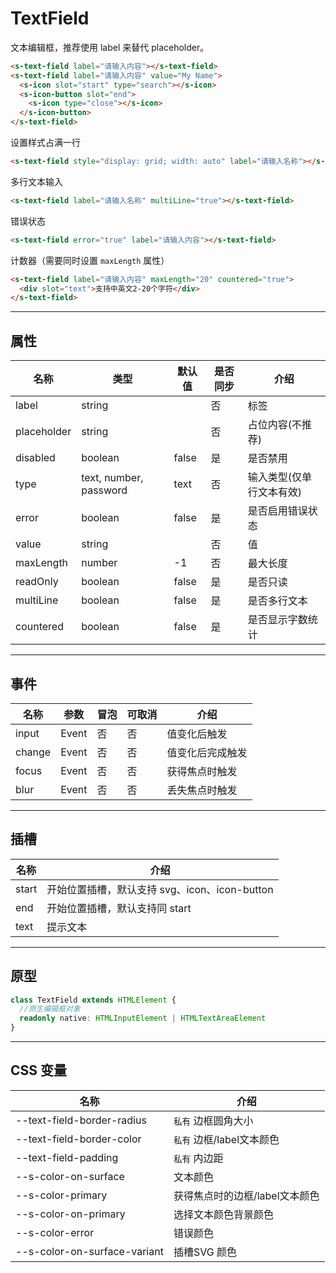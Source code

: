 # TextField

文本编辑框，推荐使用 label 来替代 placeholder。

```html preview
<s-text-field label="请输入内容"></s-text-field>
<s-text-field label="请输入内容" value="My Name">
  <s-icon slot="start" type="search"></s-icon>
  <s-icon-button slot="end">
    <s-icon type="close"></s-icon>
  </s-icon-button>
</s-text-field>
```

设置样式占满一行

```html preview
<s-text-field style="display: grid; width: auto" label="请输入名称"></s-text-field>
```

多行文本输入

```html preview
<s-text-field label="请输入名称" multiLine="true"></s-text-field>
```

错误状态

```html preview
<s-text-field error="true" label="请输入内容"></s-text-field>
```

计数器（需要同时设置 `maxLength` 属性）

```html preview
<s-text-field label="请输入内容" maxLength="20" countered="true">
  <div slot="text">支持中英文2-20个字符</div>
</s-text-field>
```

---

## 属性

| 名称        | 类型                    | 默认值 | 是否同步 | 介绍                   |
| ----------- | ---------------------- | ------ | ------- | ---------------------- |
| label       | string                 |        | 否      | 标签                   |
| placeholder | string                 |        | 否      | 占位内容(不推荐)        |
| disabled    | boolean                | false  | 是      | 是否禁用                |
| type        | text, number, password | text   | 否      | 输入类型(仅单行文本有效) |
| error       | boolean                | false  | 是      | 是否启用错误状态         |
| value       | string                 |        | 否      | 值                     |
| maxLength   | number                 | -1     | 否      | 最大长度                |
| readOnly    | boolean                | false  | 是      | 是否只读                |
| multiLine   | boolean                | false  | 是      | 是否多行文本            |
| countered   | boolean                | false  | 是      | 是否显示字数统计         |

---

## 事件

| 名称   | 参数   | 冒泡 | 可取消 | 介绍            |
| ------ |------ |------|------ |---------------- |
| input  | Event | 否   | 否     | 值变化后触发     |
| change | Event | 否   | 否     | 值变化后完成触发 |
| focus  | Event | 否   | 否     | 获得焦点时触发   |
| blur   | Event | 否   | 否     | 丢失焦点时触发   |

---

## 插槽

| 名称   | 介绍                                         |
| ------ | ------------------------------------------- |
| start  | 开始位置插槽，默认支持 svg、icon、icon-button |
| end    | 开始位置插槽，默认支持同 start                |
| text   | 提示文本                                     |

---

## 原型

```ts
class TextField extends HTMLElement {
  //原生编辑框对象
  readonly native: HTMLInputElement | HTMLTextAreaElement
}
```

---

## CSS 变量

| 名称                         | 介绍                          |
| ---------------------------- | ---------------------------- |
| --text-field-border-radius   | `私有` 边框圆角大小            |
| --text-field-border-color    | `私有` 边框/label文本颜色      |
| --text-field-padding         | `私有` 内边距                 |
| --s-color-on-surface         | 文本颜色                      |
| --s-color-primary            | 获得焦点时的边框/label文本颜色 |
| --s-color-on-primary         | 选择文本颜色背景颜色           |
| --s-color-error              | 错误颜色                      |
| --s-color-on-surface-variant | 插槽SVG 颜色                  |